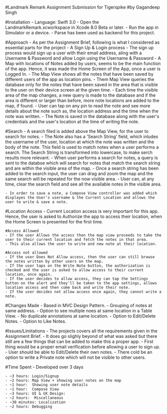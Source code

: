 #Landmark Remark Assignment Submission for Tigerspike
#by Gagandeep Singh

#Installation
    - Language: Swift 3.0
    - Open the LandmarkRemark.xcworkspace in Xcode 8.0 Beta or later.
    - Run the app in Simulator or a device.
    - Parse has been used as backend for this project.


#Approach
    - As per the Assignment Brief, following is what I considered as essential parts for the project
    - A Sign Up & Login process
    - The sign up process would sign up a user with their email address, aling with a Username & Password and allow Login using the Username & Password
    - A Map with locations of Notes added by users, seems to be the main function of the app. Hence, it was made the Home Screen of the App, once a user is Logged In.
    - The Map View shows all the notes that have been saved by different users of the app as location pins.
    - Them Map View queries the database only for the notes that have been saved in the area that is visible to the user on their device screen at the given time.
    - Each time the visible area of the map changes, a new query is made to the database and if the area is different or larger than before, more note locations are added to the map, if found.
    - User can tap on any pin to read the note and see more details about the note such as, the location address and the time when the note was written.
    - The Note is saved in the database along with the user's credentials and the user's location at the time of writing the note.

#Search
    - A search filed is added above the Map View, for the user to search for notes.
        - The Note also has a 'Search String' field, which inludes the username of the user, location at which the note was written and the body of the note. This field is used to match notes when a user performs a search. The Search String is transformed into lowercase, to make serch results more relevant.
    - When user performs a search for notes, a query is sent to the databse which will search for notes that match the search string and are within the visible area of the map.
    - Once a search string has been added to the search input, the user can drag and zoom the map and the same search will be repeated for the now visible area.
    - User can, at any time, clear the search field and see all the available notes in the visible area.

    - In order to save a note, a Compose View controller was added which displayes the User's username & the Current Location and allows the user to write & save a note.

#Location Access
    - Current Location access is very important for this app. Hence, the user is asked to Authorize the app to access their location, when the Home Screen is presented for the first time.

    #Access Allowed
    - If the user Allows the access then the map view proceeds to take the user to their current location and fetch the notes in that area.
    - This also allows the user to write and new note at their location.

    #Access not allowed
    - If the user Does Not Allow access, then the user can still browse the notes written by other users on the map.
    - If the user taps on the Write Note button, the authorization is checked and the user is asked to allow access to their current location, once again.
    - If the user decides to allow access, they can tap the Settings button on the alert and they'll be taken to the app settings, allows location access and then come back and write their note.
    - If the user decides not allow access once again, they cannot write a note.

#Changes Made
    - Based in MVC Design Pattern.
    - Grouping of notes at same address.
    - Option to see multiple noes at same location in a Table View.
    - No duplicate annotations at same location. 
    - Option to Edit/Delete Notes.
    - Option to Like Notes.

#Issues/Limitations
    - The projects covers all the requirements given in the Assignment Brief.
    - It does go slighly beyond of what was asked but there still are a few things that can be added to make this a proper app.
    - First thing would be a proper email verification before allowing a user to sign up.
    - User should be able to Edit/Delete their own notes.
    - There cold be an option to write a Private note which will not be visible to other users.

#Time Spent
    - Developed over 3 days

    - ~3 hours: Login/Signup 
    - ~2 hours: Map View + showing user notes on the map 
    - ~1 hour:  Showing user note details 
    - ~1 hour:  Compose View 
    - ~3 hours: UI & UX Design: 
    - ~2 hours:  Miscellaneous
    - ~30 minutes: Localization
    - ~2 hours: Debugging
    




    
